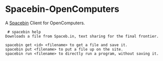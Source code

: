 # Spacebin-OpenComputers
A [Spacebin](https://github.com/spacebin-org) Client for OpenComputers.

```
 # spacebin help
Downloads a file from Spaceb.in, text sharing for the final frontier.

spacebin get <id> <filename> to get a file and save it.
spacebin put <filename> to put a file up on the site.
spacebin run <filename> to directly run a program, without saving it.
```

